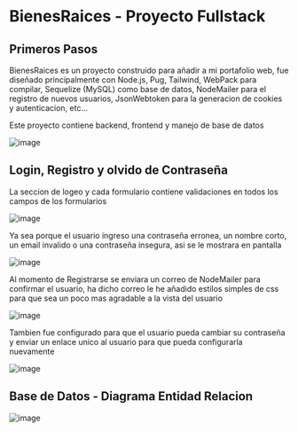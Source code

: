 # BienesRaices - Proyecto Fullstack

## Primeros Pasos

BienesRaices es un proyecto construido para añadir a mi portafolio web, fue diseñado principalmente con Node.js, Pug, Tailwind, WebPack para compilar, 
Sequelize (MySQL) como base de datos, NodeMailer para el registro de nuevos usuarios, JsonWebtoken para la generacion de cookies y autenticacion, etc...

Este proyecto contiene backend, frontend y manejo de base de datos

![image](https://github.com/DevOld112/BienesRaices/assets/32624313/4a5bcbf1-2cf7-43b3-a365-78aee5a1ef29)

## Login, Registro y olvido de Contraseña

La seccion de logeo y cada formulario contiene validaciones en todos los campos de los formularios

![image](https://github.com/DevOld112/BienesRaices/assets/32624313/9bd791bd-da6f-4e11-a81f-44cae67ec852)

Ya sea porque el usuario ingreso una contraseña erronea, un nombre corto, un email invalido o una contraseña insegura, asi se le mostrara en pantalla

![image](https://github.com/DevOld112/BienesRaices/assets/32624313/ea6a9820-ed95-47c0-80df-e48622aabc30)

Al momento de Registrarse se enviara un correo de NodeMailer para confirmar el usuario, ha dicho correo le he añadido estilos simples de css para que sea un poco mas 
agradable a la vista del usuario

![image](https://github.com/DevOld112/BienesRaices/assets/32624313/b9733240-76dc-4af4-8687-867e04c6fe36)

Tambien fue configurado para que el usuario pueda cambiar su contraseña y enviar un enlace unico al usuario para que pueda configurarla nuevamente

![image](https://github.com/DevOld112/BienesRaices/assets/32624313/12eb9ea7-4d7f-4ad6-8cd4-59ec03687681)

## Base de Datos - Diagrama Entidad Relacion

![image](https://github.com/DevOld112/BienesRaices/assets/32624313/6f775e5e-746a-4816-bc37-7a4945490bff)



